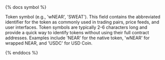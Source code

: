 {% docs symbol %}

Token symbol (e.g., 'wNEAR', 'SWEAT'). This field contains the abbreviated identifier for the token as commonly used in trading pairs, price feeds, and user interfaces. Token symbols are typically 2-6 characters long and provide a quick way to identify tokens without using their full contract addresses. Examples include 'NEAR' for the native token, 'wNEAR' for wrapped NEAR, and 'USDC' for USD Coin.

{% enddocs %}
